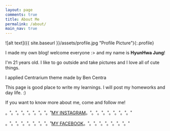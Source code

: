 ```yaml
---
layout: page
comments: true
title: About Me
permalink: /about/
main_nav: true
---
```


![alt text]({{ site.baseurl }}/assets/profile.jpg "Profile Picture"){:.profile}


I made my own blog!
welcome everyone :>
and my name is **HyunHwa Jung**! 

I'm 21 years old.
I like to go outside and take pictures and I love all of cute things.

I applied Centrarium theme made by Ben Centra

This page is good place to write my learnings.
I will post my homeworks and day life. :)


If you want to know more about me, come and follow me!

。˚。˚。˚。˚。˚。˚。˚。˚[MY INSTAGRAM](https://www.instagram.com/lovein_glow/)。˚。˚。˚。˚。˚。˚。˚。˚

。˚。˚。˚。˚。˚。˚。˚。˚[MY FACEBOOK](https://www.facebook.com/profile.php?id=100009600046041)。˚。˚。˚。˚。˚。˚。˚。˚



